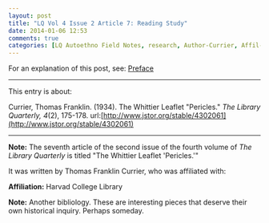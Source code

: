 ```yaml
---
layout: post
title: "LQ Vol 4 Issue 2 Article 7: Reading Study"
date: 2014-01-06 12:53
comments: true
categories: [LQ Autoethno Field Notes, research, Author-Currier, Affil-Harvard College Library]
---
```


For an explanation of this post, see:
[Preface](/blog/2013/08/14/lq-autoethnography-research-journal-preface/)

---

This entry is about:

Currier, Thomas Franklin. (1934). The Whittier Leaflet "Pericles."
*The Library Quarterly, 4*(2), 175-178.
url:[http://www.jstor.org/stable/4302061](http://www.jstor.org/stable/4302061)

---

**Note:** The seventh article of the second issue of the fourth
volume of *The Library Quarterly* is titled "The Whittier Leaflet
'Pericles.'"

It was written by Thomas Franklin Currier, who was affiliated
with:

**Affiliation:** Harvad College Library

**Note:** Another bibliology. These are interesting pieces that
deserve their own historical inquiry. Perhaps someday.

